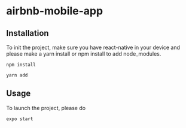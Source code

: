 # airbnb-mobile-app

## Installation

To init the project, make sure you have react-native in your device and please make a yarn install or npm install to add node_modules.

```
npm install

```

```
yarn add

```

## Usage

To launch the project, please do

```
expo start

```
